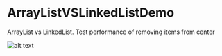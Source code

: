 # ArrayListVSLinkedListDemo
ArrayList vs LinkedList. Test performance of removing items from center

![alt text](https://i.imgur.com/cPn0hMj.png)
